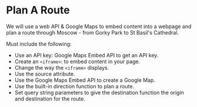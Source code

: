 # Plan A Route #

We will use a web API & Google Maps to embed content into a webpage and plan a route through Moscow - from Gorky Park to St Basil's Cathedral.

Must include the following:
- Use an API key: Google Maps Embed API to get an API key.
- Create an `<iframe>`: to embed content in your page.
- Change the way the `<iframe>` displays.
- Use the source attribute.
- Use the Google Maps Embed API to create a Google Map.
- Use the built-in direction function to plan a route.
- Set query string parameters to give the destination function the origin and destination for the route.
